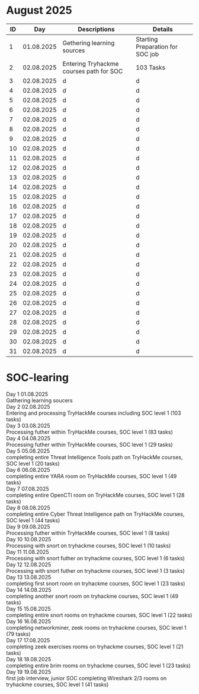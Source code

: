 # August 2025

| ID | Day  | Descriptions | Details |  
| ------------- | ------------- | ------------- | ------------- |
| 1  | 01.08.2025 | Gethering learning sources  | Starting Preparation for SOC job |
| 2  | 02.08.2025 | Entering Tryhackme courses path for SOC  | 103 Tasks |
| 3  | 02.08.2025 |  d  | d  |
| 4  | 02.08.2025 |  d  | d  |
| 5  | 02.08.2025 |  d  | d  |
| 6  | 02.08.2025 |  d  | d  |
| 7  | 02.08.2025 |  d  | d  |
| 8  | 02.08.2025 |  d  | d  |
| 9  | 02.08.2025 |  d  | d  |
| 10 | 02.08.2025 |  d  | d  |
| 11 | 02.08.2025 |  d  | d  |
| 12 | 02.08.2025 |  d  | d  |
| 13 | 02.08.2025 |  d  | d  |
| 14 | 02.08.2025 |  d  | d  |
| 15 | 02.08.2025 |  d  | d  |
| 16 | 02.08.2025 |  d  | d  |
| 17 | 02.08.2025 |  d  | d  |
| 18 | 02.08.2025 |  d  | d  |
| 19 | 02.08.2025 |  d  | d  |
| 20 | 02.08.2025 |  d  | d  |
| 21 | 02.08.2025 |  d  | d  |
| 22 | 02.08.2025 |  d  | d  |
| 23 | 02.08.2025 |  d  | d  |
| 24 | 02.08.2025 |  d  | d  |
| 25 | 02.08.2025 |  d  | d  |
| 26 | 02.08.2025 |  d  | d  |
| 27 | 02.08.2025 |  d  | d  |
| 28 | 02.08.2025 |  d  | d  |
| 29 | 02.08.2025 |  d  | d  |
| 30 | 02.08.2025 |  d  | d  |
| 31 | 02.08.2025 |  d  | d  |






# SOC-learing <br/>
Day 1 01.08.2025 <br/>
Gathering learning soucers <br/>
Day 2 02.08.2025 <br/>
Entering and processing TryHackMe courses including SOC level 1 (103 tasks) <br/>
Day 3 03.08.2025 <br/>
Processing futher within TryHackMe courses, SOC level 1 (83 tasks) <br/>
Day 4 04.08.2025 <br/>
Processing futher within TryHackMe courses, SOC level 1 (29 tasks) <br/>
Day 5 05.08.2025 <br/>
completing entire Threat Intelligence Tools path on TryHackMe courses, SOC level 1 (20 tasks) <br/>
Day 6 06.08.2025 <br/>
completing entire YARA room on TryHackMe courses, SOC level 1 (49 tasks) <br/>
Day 7 07.08.2025 <br/>
completing entire OpenCTI room on TryHackMe courses, SOC level 1 (28 tasks) <br/>
Day 8 08.08.2025 <br/>
completing entire Cyber Threat Intelligence path on TryHackMe courses, SOC level 1 (44 tasks) <br/>
Day 9 09.08.2025 <br/>
Processing futher within TryHackMe courses, SOC level 1 (8 tasks) <br/>
Day 10 10.08.2025 <br/>
Processing with snort on tryhackme courses, SOC level 1 (10 tasks)  <br/>
Day 11 11.08.2025 <br />
Processing with snort futher on tryhackme courses, SOC level 1 (6 tasks)  <br/>
Day 12 12.08.2025 <br />
Processing with snort futher on tryhackme courses, SOC level 1 (3 tasks)  <br/>
Day 13 13.08.2025 <br />
completing first snort room on tryhackme courses, SOC level 1 (23 tasks)  <br/>
Day 14 14.08.2025 <br />
completing another snort room on tryhackme courses, SOC level 1 (49 tasks)  <br/>
Day 15 15.08.2025 <br />
completing entire snort rooms on tryhackme courses, SOC level 1 (22 tasks)  <br/>
Day 16 16.08.2025 <br />
completing networkminer, zeek rooms on tryhackme courses, SOC level 1 (79 tasks)  <br/>
Day 17 17.08.2025 <br />
completing zeek exercises rooms on tryhackme courses, SOC level 1 (21 tasks)  <br/>
Day 18 18.08.2025 <br />
completing entire brim rooms on tryhackme courses, SOC level 1 (23 tasks)  <br/>
Day 19 19.08.2025 <br />
first job interview, junior SOC
completing Wireshark 2/3 rooms on tryhackme courses, SOC level 1 (41 tasks)  <br/>
